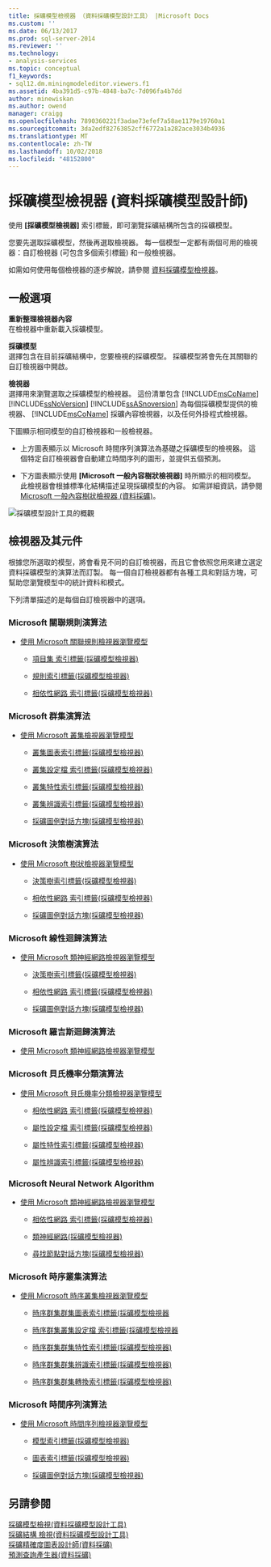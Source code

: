 ```yaml
---
title: 採礦模型檢視器 （資料採礦模型設計工具） |Microsoft Docs
ms.custom: ''
ms.date: 06/13/2017
ms.prod: sql-server-2014
ms.reviewer: ''
ms.technology:
- analysis-services
ms.topic: conceptual
f1_keywords:
- sql12.dm.miningmodeleditor.viewers.f1
ms.assetid: 4ba391d5-c97b-4848-ba7c-7d096fa4b7dd
author: minewiskan
ms.author: owend
manager: craigg
ms.openlocfilehash: 7890360221f3adae73efef7a58ae1179e19760a1
ms.sourcegitcommit: 3da2edf82763852cff6772a1a282ace3034b4936
ms.translationtype: MT
ms.contentlocale: zh-TW
ms.lasthandoff: 10/02/2018
ms.locfileid: "48152800"
---
```

# <a name="mining-model-viewers-data-mining-model-designer"></a>採礦模型檢視器 (資料採礦模型設計師)
  使用 **[採礦模型檢視器]** 索引標籤，即可瀏覽採礦結構所包含的採礦模型。  
  
 您要先選取採礦模型，然後再選取檢視器。 每一個模型一定都有兩個可用的檢視器：自訂檢視器 (可包含多個索引標籤) 和一般檢視器。  
  
 如需如何使用每個檢視器的逐步解說，請參閱 [資料採礦模型檢視器](data-mining/data-mining-model-viewers.md)。  
  
## <a name="common-options"></a>一般選項  
 **重新整理檢視器內容**  
 在檢視器中重新載入採礦模型。  
  
 **採礦模型**  
 選擇包含在目前採礦結構中，您要檢視的採礦模型。 採礦模型將會先在其關聯的自訂檢視器中開啟。  
  
 **檢視器**  
 選擇用來瀏覽選取之採礦模型的檢視器。 這份清單包含 [!INCLUDE[msCoName](../includes/msconame-md.md)] [!INCLUDE[ssNoVersion](../includes/ssnoversion-md.md)] [!INCLUDE[ssASnoversion](../includes/ssasnoversion-md.md)] 為每個採礦模型提供的檢視器、 [!INCLUDE[msCoName](../includes/msconame-md.md)] 採礦內容檢視器，以及任何外掛程式檢視器。  
  
 下圖顯示相同模型的自訂檢視器和一般檢視器。  
  
-   上方圖表顯示以 Microsoft 時間序列演算法為基礎之採礦模型的檢視器。 這個特定自訂檢視器會自動建立時間序列的圖形，並提供五個預測。  
  
-   下方圖表顯示使用 **[Microsoft 一般內容樹狀檢視器]** 時所顯示的相同模型。 此檢視器會根據標準化結構描述呈現採礦模型的內容。 如需詳細資訊，請參閱 [Microsoft 一般內容樹狀檢視器 &#40;資料採礦&#41;](microsoft-generic-content-tree-viewer-data-mining.md)。  
  
 ![採礦模型設計工具的概觀](media/generic-mining-model-tab1.gif "採礦模型設計工具的概觀")  
  
## <a name="viewers-and-their-components"></a>檢視器及其元件  
 根據您所選取的模型，將會看見不同的自訂檢視器，而且它會依照您用來建立選定資料採礦模型的演算法而訂製。 每一個自訂檢視器都有各種工具和對話方塊，可幫助您瀏覽模型中的統計資料和模式。  
  
 下列清單描述的是每個自訂檢視器中的選項。  
  
### <a name="microsoft-association-rules-algorithm"></a>Microsoft 關聯規則演算法  
  
-   [使用 Microsoft 關聯規則檢視器瀏覽模型](data-mining/browse-a-model-using-the-microsoft-association-rules-viewer.md)  
  
    -   [項目集 索引標籤&#40;採礦模型檢視器&#41;](itemsets-tab-mining-model-viewer.md)  
  
    -   [規則索引標籤&#40;採礦模型檢視器&#41;](rules-tab-mining-model-viewer.md)  
  
    -   [相依性網路 索引標籤&#40;採礦模型檢視器&#41;](dependency-network-tab-mining-model-viewer.md)  
  
### <a name="microsoft-clustering-algorithm"></a>Microsoft 群集演算法  
  
-   [使用 Microsoft 叢集檢視器瀏覽模型](data-mining/browse-a-model-using-the-microsoft-cluster-viewer.md)  
  
    -   [叢集圖表索引標籤&#40;採礦模型檢視器&#41;](cluster-diagram-tab-mining-model-viewer.md)  
  
    -   [叢集設定檔 索引標籤&#40;採礦模型檢視器&#41;](cluster-profiles-tab-mining-model-viewer.md)  
  
    -   [叢集特性索引標籤&#40;採礦模型檢視器&#41;](cluster-characteristics-tab-mining-model-viewer.md)  
  
    -   [叢集辨識索引標籤&#40;採礦模型檢視器&#41;](cluster-discrimination-tab-mining-model-viewer.md)  
  
    -   [採礦圖例對話方塊&#40;採礦模型檢視器&#41;](mining-legend-dialog-box-mining-model-viewer.md)  
  
### <a name="microsoft-decision-tree-algorithm"></a>Microsoft 決策樹演算法  
  
-   [使用 Microsoft 樹狀檢視器瀏覽模型](data-mining/browse-a-model-using-the-microsoft-tree-viewer.md)  
  
    -   [決策樹索引標籤&#40;採礦模型檢視器&#41;](decision-tree-tab-mining-model-viewer.md)  
  
    -   [相依性網路 索引標籤&#40;採礦模型檢視器&#41;](dependency-network-tab-mining-model-viewer.md)  
  
    -   [採礦圖例對話方塊&#40;採礦模型檢視器&#41;](mining-legend-dialog-box-mining-model-viewer.md)  
  
### <a name="microsoft-linear-regression-algorithm"></a>Microsoft 線性迴歸演算法  
  
-   [使用 Microsoft 類神經網路檢視器瀏覽模型](data-mining/browse-a-model-using-the-microsoft-neural-network-viewer.md)  
  
    -   [決策樹索引標籤&#40;採礦模型檢視器&#41;](decision-tree-tab-mining-model-viewer.md)  
  
    -   [相依性網路 索引標籤&#40;採礦模型檢視器&#41;](dependency-network-tab-mining-model-viewer.md)  
  
    -   [採礦圖例對話方塊&#40;採礦模型檢視器&#41;](mining-legend-dialog-box-mining-model-viewer.md)  
  
### <a name="microsoft-logistic-regression-algorithm"></a>Microsoft 羅吉斯迴歸演算法  
  
-   [使用 Microsoft 類神經網路檢視器瀏覽模型](data-mining/browse-a-model-using-the-microsoft-neural-network-viewer.md)  
  
### <a name="microsoft-nave-bayes-algorithm"></a>Microsoft 貝氏機率分類演算法  
  
-   [使用 Microsoft 貝氏機率分類檢視器瀏覽模型](data-mining/browse-a-model-using-the-microsoft-naive-bayes-viewer.md)  
  
    -   [相依性網路 索引標籤&#40;採礦模型檢視器&#41;](dependency-network-tab-mining-model-viewer.md)  
  
    -   [屬性設定檔 索引標籤&#40;採礦模型檢視器&#41;](attribute-profiles-tab-mining-model-viewer.md)  
  
    -   [屬性特性索引標籤&#40;採礦模型檢視器&#41;](attribute-characteristics-tab-mining-model-viewer.md)  
  
    -   [屬性辨識索引標籤&#40;採礦模型檢視器&#41;](attribute-discrimination-tab-mining-model-viewer.md)  
  
### <a name="microsoft-neural-network-algorithm"></a>Microsoft Neural Network Algorithm  
  
-   [使用 Microsoft 類神經網路檢視器瀏覽模型](data-mining/browse-a-model-using-the-microsoft-neural-network-viewer.md)  
  
    -   [相依性網路 索引標籤&#40;採礦模型檢視器&#41;](dependency-network-tab-mining-model-viewer.md)  
  
    -   [類神經網路&#40;採礦模型檢視器&#41;](neural-network-mining-model-viewer.md)  
  
    -   [尋找節點對話方塊&#40;採礦模型檢視器&#41;](find-node-dialog-box-mining-model-viewer.md)  
  
### <a name="microsoft-sequence-clustering-algorithm"></a>Microsoft 時序叢集演算法  
  
-   [使用 Microsoft 時序叢集檢視器瀏覽模型](data-mining/browse-a-model-using-the-microsoft-sequence-cluster-viewer.md)  
  
    -   [時序群集群集圖表索引標籤&#40;採礦模型檢視器](sequence-clustering-cluster-diagram-tab-mining-model-viewer.md)  
  
    -   [時序群集叢集設定檔 索引標籤&#40;採礦模型檢視器](sequence-clustering-cluster-profiles-tab-mining-model-viewer.md)  
  
    -   [時序群集群集特性索引標籤&#40;採礦模型檢視器&#41;](sequence-clustering-cluster-characteristics-tab-mining-model-viewer.md)  
  
    -   [時序群集群集辨識索引標籤&#40;採礦模型檢視器&#41;](sequence-clustering-cluster-discrimination-tab-mining-model-viewer.md)  
  
    -   [時序群集群集轉換索引標籤&#40;採礦模型檢視器&#41;](sequence-clustering-cluster-transition-tab-mining-model-viewer.md)  
  
### <a name="microsoft-time-series-algorithm"></a>Microsoft 時間序列演算法  
  
-   [使用 Microsoft 時間序列檢視器瀏覽模型](data-mining/browse-a-model-using-the-microsoft-time-series-viewer.md)  
  
    -   [模型索引標籤&#40;採礦模型檢視器&#41;](model-tab-mining-model-viewers.md)  
  
    -   [圖表索引標籤&#40;採礦模型檢視器&#41;](chart-tab-mining-model-viewers.md)  
  
    -   [採礦圖例對話方塊&#40;採礦模型檢視器&#41;](mining-legend-dialog-box-mining-model-viewer.md)  
  
## <a name="see-also"></a>另請參閱  
 [採礦模型檢視&#40;資料採礦模型設計工具&#41;](mining-models-view-data-mining-model-designer.md)   
 [採礦結構 檢視&#40;資料採礦模型設計工具&#41;](mining-structure-view-data-mining-model-designer.md)   
 [採礦精確度圖表設計師&#40;資料採礦&#41;](mining-accuracy-chart-designer-data-mining.md)   
 [預測查詢產生器&#40;資料採礦&#41;](prediction-query-builder-data-mining.md)  
  
  

